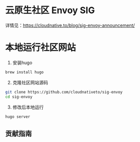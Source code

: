 # 云原生社区 Envoy SIG

详情见：<https://cloudnative.to/blog/sig-envoy-announcement/>


# 本地运行社区网站

1. 安装hugo

```bash
brew install hugo
```

2. 克隆社区网站源码

```bash
git clone https://github.com/cloudnativeto/sig-envoy
cd sig-envoy
```

3. 修改后本地运行

```bash
hugo server
```

## 贡献指南

